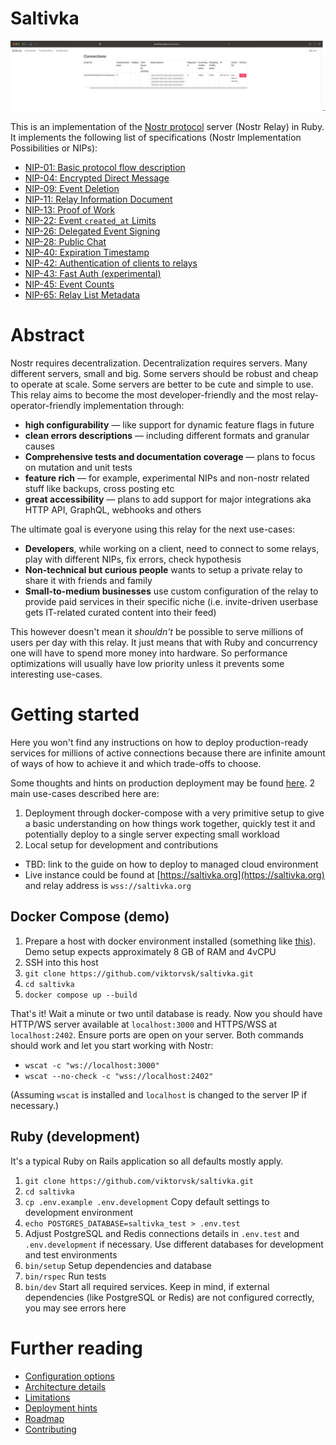 # Saltivka

![Saltivka](/app/assets/images/screenshot.png)

This is an implementation of the [Nostr protocol](https://github.com/nostr-protocol/nostr) server (Nostr Relay) in Ruby. It implements the following list of specifications (Nostr Implementation Possibilities or NIPs):

* [NIP-01: Basic protocol flow description](https://github.com/nostr-protocol/nips/blob/master/01.md)
* [NIP-04: Encrypted Direct Message](https://github.com/nostr-protocol/nips/blob/master/04.md)
* [NIP-09: Event Deletion](https://github.com/nostr-protocol/nips/blob/master/09.md)
* [NIP-11: Relay Information Document](https://github.com/nostr-protocol/nips/blob/master/11.md)
* [NIP-13: Proof of Work](https://github.com/nostr-protocol/nips/blob/master/13.md)
* [NIP-22: Event `created_at` Limits](https://github.com/nostr-protocol/nips/blob/master/22.md)
* [NIP-26: Delegated Event Signing](https://github.com/nostr-protocol/nips/blob/master/26.md)
* [NIP-28: Public Chat](https://github.com/nostr-protocol/nips/blob/master/28.md)
* [NIP-40: Expiration Timestamp](https://github.com/nostr-protocol/nips/blob/master/40.md)
* [NIP-42: Authentication of clients to relays](https://github.com/nostr-protocol/nips/blob/master/42.md)
* [NIP-43: Fast Auth (experimental)](https://github.com/nostr-protocol/nips/pull/571)
* [NIP-45: Event Counts](https://github.com/nostr-protocol/nips/blob/master/45.md)
* [NIP-65: Relay List Metadata](https://github.com/nostr-protocol/nips/blob/master/65.md)

# Abstract
Nostr requires decentralization. Decentralization requires servers. Many different servers, small and big. Some servers should be robust and cheap to operate at scale. Some servers are better to be cute and simple to use. This relay aims to become the most developer-friendly and the most relay-operator-friendly implementation through:

* **high configurability** — like support for dynamic feature flags in future
* **clean errors descriptions** — including different formats and granular causes
* **Comprehensive tests and documentation coverage** — plans to focus on mutation and unit tests
* **feature rich** — for example, experimental NIPs and non-nostr related stuff like backups, cross posting etc
* **great accessibility** — plans to add support for major integrations aka HTTP API, GraphQL, webhooks and others

The ultimate goal is everyone using this relay for the next use-cases:

* **Developers**, while working on a client, need to connect to some relays, play with different NIPs, fix errors, check hypothesis
* **Non-technical but curious people** wants to setup a private relay to share it with friends and family
* **Small-to-medium businesses** use custom configuration of the relay to provide paid services in their specific niche (i.e. invite-driven userbase gets IT-related curated content into their feed)

This however doesn't mean it *shouldn't* be possible to serve millions of users per day with this relay. It just means that with Ruby and concurrency one will have to spend more money into hardware. So performance optimizations will usually have low priority unless it prevents some interesting use-cases. 

# Getting started
Here you won't find any instructions on how to deploy production-ready services for millions of active connections because there are infinite amount of ways of how to achieve it and which trade-offs to choose.

Some thoughts and hints on production deployment may be found [here](/docs/DEPLOYMENT.md). 2 main use-cases described here are:

1. Deployment through docker-compose with a very primitive setup to give a basic understanding on how things work together, quickly test it and potentially deploy to a single server expecting small workload
2. Local setup for development and contributions

* TBD: link to the guide on how to deploy to managed cloud environment
* Live instance could be found at [https://saltivka.org](https://saltivka.org) and relay address is `wss://saltivka.org`

## Docker Compose (demo)
1. Prepare a host with docker environment installed (something like [this](https://www.digitalocean.com/community/tutorials/how-to-install-and-use-docker-on-ubuntu-22-04)). Demo setup expects approximately 8 GB of RAM and 4vCPU
2. SSH into this host
3. ```git clone https://github.com/viktorvsk/saltivka.git```
4. ```cd saltivka```
6. ```docker compose up --build```

That's it! Wait a minute or two until database is ready. Now you should have HTTP/WS server available at `localhost:3000` and HTTPS/WSS at `localhost:2402`. Ensure ports are open on your server. Both commands should work and let you start working with Nostr:

* ```wscat -c "ws://localhost:3000"```
* ```wscat --no-check -c "wss://localhost:2402"```

(Assuming `wscat` is installed and `localhost` is changed to the server IP if necessary.)
## Ruby (development)
It's a typical Ruby on Rails application so all defaults mostly apply.

1. ```git clone https://github.com/viktorvsk/saltivka.git```
2. ```cd saltivka```
3. ```cp .env.example .env.development``` Copy default settings to development environment
4. ```echo POSTGRES_DATABASE=saltivka_test > .env.test```
5. Adjust PostgreSQL and Redis connections details in `.env.test` and `.env.development` if necessary. Use different databases for development and test environments
6. ```bin/setup``` Setup dependencies and database
7. ```bin/rspec``` Run tests
8. ```bin/dev``` Start all required services. Keep in mind, if external dependencies (like PostgreSQL or Redis) are not configured correctly, you may see errors here

# Further reading
* [Configuration options](/docs/CONFIGURATION.md)
* [Architecture details](/docs/ARCHITECTURE.md)
* [Limitations](/docs/LIMITATIONS.md)
* [Deployment hints](/docs/DEPLOYMENT.md)
* [Roadmap](/docs/ROADMAP.md)
* [Contributing](/docs/CONTRIBUTING.md)
